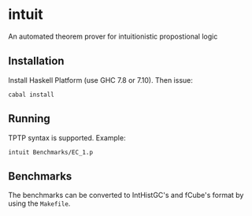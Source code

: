 intuit
======

An automated theorem prover for intuitionistic propostional logic

Installation
------------

Install Haskell Platform (use GHC 7.8 or 7.10). Then issue:

    cabal install

Running
-------

TPTP syntax is supported. Example:

    intuit Benchmarks/EC_1.p

Benchmarks
----------

The benchmarks can be converted to IntHistGC's and fCube's format by
using the `Makefile`.
